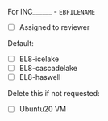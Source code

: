 For INC______ - `EBFILENAME`

* [ ] Assigned to reviewer

Default:
* [ ] EL8-icelake
* [ ] EL8-cascadelake
* [ ] EL8-haswell

Delete this if not requested:
* [ ] Ubuntu20 VM
